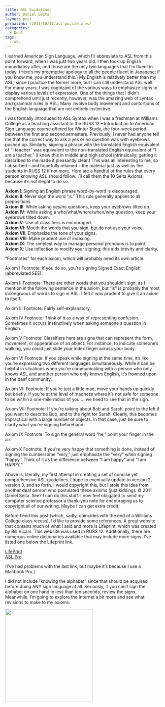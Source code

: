 ```yaml
---
title: ASL Guidelines
author: Daniel Seita
layout: post
permalink: /2011/10/11/asl-guildelines/
categories:
  - Deaf
tags:
  - ASL
---
```

I learned American Sign Language, which I’ll abbreviate to ASL from this point forward, when I was just two years old. I then took up English immediately after, and those are the only two languages that I’m fluent in today. (Here’s my preemptive apology to all the people fluent in Japanese; if you know me, you understand this.) My English is relatively better than my ASL, since I practice the former more, but I can still understand ASL well. For many years, I was cognizant of the various ways to emphasize signs to display various levels of expression. One of the things that I didn’t comprehend until just recently, however, was the amazing web of syntax and grammar rules in ASL. Many involve body movement and contortions of the English language that are not entirely instinctive.

I was formally introduced to ASL Syntax when I was a freshman at Williams College as a teaching assistant to the RUSS 12 – Introduction to American Sign Language course offered for Winter Study, the four-week period between the first and second semesters. Previously, I never had anyone tell me that the correct way to ask a yes or no question was with eyebrows pushed up. Similarly, signing a phrase with the translated English equivalent of “I teacher” was equivalent to the non-translated English equivalent of “I am a teacher.” (I knew this in middle and high school intrinsically; getting it described to me made it pleasantly clear.) This was all interesting to me, so I absorbed – and hopefully retained – the material just as well as the students in RUSS 12 if not more. Here are a handful of the rules that every person knowing ASL should follow. I’ll call them the 10 Seita Axioms, because it’s not illegal to do so.

**Axiom I**: Signing an English phrase word-by-word is discouraged.  
**Axiom II**: Never sign the word “is.” This rule generally applies to all prepositions.  
**Axiom III**: While asking yes/no questions, keep your eyebrows tilted up.  
**Axiom IV**: While asking a who/what/where/when/why question, keep your eyebrows tilted down.  
**Axiom V**: Use of classifiers is encouraged.  
**Axiom VI**: Mouth the words that you sign, but do not use your voice.  
**Axiom VII**: Emphasize the tone of your signs.  
**Axiom VIII**: Make prudent use of indexing.  
**Axiom IX**: The simplest way to manage personal pronouns is to point.  
**Axiom X**: Use inflection to modify your signing; this aids brevity and clarity.

“Footnotes” for each axiom, which will probably need its own article.

Axiom I Footnote: If you do so, you’re signing Signed Exact English (abbreviated SEE).

Axiom II Footnote: There are other words that you shouldn’t sign, as I mention in the following sentence in the axiom, but “is” is probably the most incongruous of words to sign in ASL. I felt it was prudent to give it an axiom to itself.

Axiom III Footnote: Fairly self-explanatory.

Axiom IV Footnote: Think of it as a way of representing confusion. Sometimes it occurs instinctively when asking someone a question in English.

Axiom V Footnote: Classifiers here are signs that can represent the form, movement, or appearance of an object. For instance, to indicate someone’s walking, you could just slide your index finger across your body.

Axiom VI Footnote: If you speak while signing at the same time, it’s like you’re expressing two different languages simultaneously. While it can be helpful in situations when you’re communicating with a person who only knows ASL and another person who only knows English, it’s frowned upon in the deaf community.

Axiom VII Footnote: If you’re just a little mad, move your hands up quickly but briefly. If you’re at the level of madness where it’s not safe for someone to be within a one-mile radius of you … we need to see that in the sign.

Axiom VIII Footnote: If you’re talking about Bob and Sarah, point to the left if you want to describe Bob, and to the right for Sarah. Clearly, this becomes impractical with a large number of objects. In that case, just be sure to clarify what you’re signing beforehand.

Axiom IX Footnote: To sign the general word “he,” point your finger in the air.

Axiom X Footnote: If you’re very happy that something is done, instead of signing the cumbersome “very,” just emphasize the “very” when signing “happy.” Think of it as the difference between “I am happy” and “I am HAPPY.”

Above is, literally, my first attempt in creating a set of concise yet comprehensive ASL guidelines. I hope to eventually update to version 2, version 3, and so forth. I would copyright this, but I stole this idea from another deaf person who postulated these axioms (just kidding). © 2011 Daniel Seita. See? I can do this stuff. I now feel obligated to send my computer science professor a thank-you note for encouraging us to copyright all of our writing. Maybe I can get extra credit.

Before I end this post (which, sadly, coincides with the end of a Williams College class recess), I’d like to provide some references. A great website that contains much of what I said and more is Lifeprint, which was created by Bill Vicars. This website was used in RUSS 12. Additionally, there are numerous online dictionaries available that may include more signs. I’ve listed one below the Lifeprint link.

[LifePrint][1]  
[ASL Pro][2]

(I&#8217;ve had problems with the last link, but maybe it&#8217;s because I use a Macbook Pro.)

I did not include &#8220;knowing the alphabet&#8221; since that should be acquired before doing ANY sign language at all. Seriously, if you can&#8217;t sign the alphabet on one hand in less than ten seconds, review the signs. Meanwhile, I&#8217;m going to explore the Internet a bit more and see what revisions to make to my axioms.

<a href="http://seitad.wordpress.com/2011/10/11/asl-guildelines/aslalphabet/" rel="attachment wp-att-369"><img class="aligncenter size-medium wp-image-369" title="ASLAlphabet" alt="" src="http://seitad.files.wordpress.com/2011/10/aslalphabet.gif?w=285" width="285" height="300" /></a>

 [1]: http://www.lifeprint.com/asl101/pages-layout/syntax.htm "Lifeprint"
 [2]: http://www.aslpro.com/cgi-bin/aslpro/aslpro.cgi "ASL Pro"